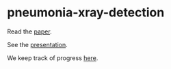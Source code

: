 # pneumonia-xray-detection

Read the [paper](https://www.overleaf.com/read/qmqqxvnqmkyt).

See the [presentation](https://www.overleaf.com/read/tkdyzbsckhjk).

We keep track of progress [here](https://docs.google.com/document/d/1XOgS5OhVUy4nhZ44vIAm8P_zaYJz7gD7G9fWgubLLsg/edit?usp=sharing).
